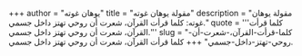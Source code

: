 +++
author = "يوهان غوته"
title = "مقولة يوهان غوته"
description = "مقولة يوهان غوته: كلما قرأت القرآن، شعرت أن روحي تهتز داخل جسمي."
quote = '''كلما قرأت القرآن، شعرت أن روحي تهتز داخل جسمي.'''
slug = "كلما-قرأت-القرآن،-شعرت-أن-روحي-تهتز-داخل-جسمي"
+++
كلما قرأت القرآن، شعرت أن روحي تهتز داخل جسمي.
